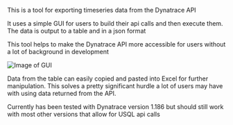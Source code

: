 This is a tool for exporting timeseries data from the Dynatrace API

It uses a simple GUI for users to build their api calls and then execute them.
The data is output to a table and in a json format

This tool helps to make the Dynatrace API more accessible for users without a lot of background in development

![Image of GUI](https://i.imgur.com/IWxKiwC.png)



Data from the table can easily copied and pasted into Excel for further manipulation. This solves a pretty significant hurdle a lot of users may have with using data returned from the API.

Currently has been tested with Dynatrace version 1.186 but should still work with most other versions that allow for USQL api calls